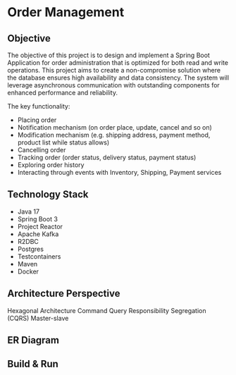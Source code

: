 # Order Management

## Objective

The objective of this project is to design and implement
a Spring Boot Application for order administration
that is optimized for both read and write operations.
This project aims to create a non-compromise solution
where the database ensures high availability and data consistency.
The system will leverage asynchronous communication with outstanding
components for enhanced performance and reliability.

The key functionality:
- Placing order
- Notification mechanism (on order place, update, cancel and so on)
- Modification mechanism (e.g. shipping address, payment method, product list while status allows)
- Cancelling order
- Tracking order (order status, delivery status, payment status)
- Exploring order history
- Interacting through events with Inventory, Shipping, Payment services

## Technology Stack

- Java 17
- Spring Boot 3
- Project Reactor
- Apache Kafka
- R2DBC
- Postgres
- Testcontainers
- Maven
- Docker

## Architecture Perspective

Hexagonal Architecture
Command Query Responsibility Segregation (CQRS)
Master-slave

## ER Diagram

## Build & Run
